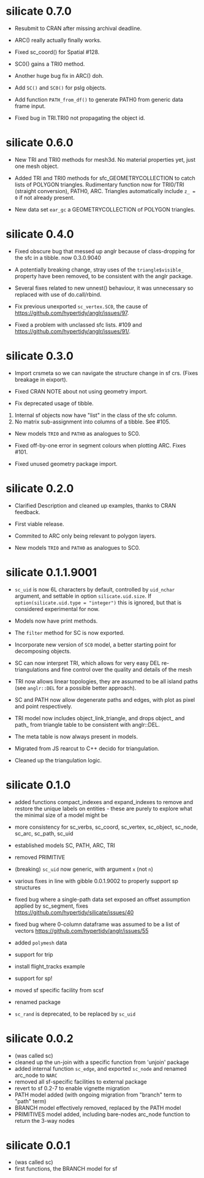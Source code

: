 # silicate 0.7.0

* Resubmit to CRAN after missing archival deadline. 

* ARC() really actually finally works. 

* Fixed sc_coord() for Spatial #128. 

* SC0() gains a TRI0 method. 

* Another huge bug fix in ARC() doh. 

* Add `SC()` and `SC0()` for pslg objects. 

* Add function `PATH_from_df()` to generate PATH0 from generic data frame input. 

* Fixed bug in TRI.TRI0 not propagating the object id. 


# silicate 0.6.0

* New TRI and TRI0 methods for mesh3d. No material properties yet, just one mesh object. 

* Added TRI and TRI0 methods for sfc_GEOMETRYCOLLECTION to catch lists of
POLYGON triangles. Rudimentary function now for TRI0/TRI (straight conversion), 
PATH0, ARC. Triangles automatically include `z_ = 0` if not already present.

* New data set `ear_gc` a GEOMETRYCOLLECTION of POLYGON triangles. 

# silicate 0.4.0

* Fixed obscure bug that messed up anglr because of class-dropping for the 
sfc in a tibble. now 0.3.0.9040

* A potentially breaking change, stray uses of the `triangle$visible_` 
property have been removed, to be consistent with the anglr package. 

* Several fixes related to new unnest() behaviour, it was 
 unnecessary so replaced with use of do.call/rbind. 
 
* Fix previous unexported `sc_vertex.SC0`, the cause of https://github.com/hypertidy/anglr/issues/97. 

* Fixed a problem with unclassed sfc lists. #109 and https://github.com/hypertidy/anglr/issues/91/. 

# silicate 0.3.0

* Import crsmeta so we can navigate the structure change in sf crs. (Fixes
breakage in eixport).

* Fixed CRAN NOTE about not using geometry import. 

* Fix deprecated usage of tibble. 
 1) Internal sf objects now have "list" in the class of the sfc column. 
 2) No matrix sub-assignment into columns of a tibble. See #105. 
 
* New models `TRI0` and `PATH0` as analogues to SC0. 

* Fixed off-by-one error in segment colours when plotting ARC. Fixes #101. 

* Fixed unused geometry package import. 


# silicate 0.2.0

* Clarified Description and cleaned up examples, thanks to CRAN feedback. 

* First viable release. 

* Commited to ARC only being relevant to polygon layers. 

* New models `TRI0` and `PATH0` as analogues to SC0. 

# silicate 0.1.1.9001

* `sc_uid` is now 6L characters by default, controlled by `uid_nchar` argument, and settable in option
`silicate.uid.size`. If `option(silicate.uid.type = "integer")` this is ignored, but that is considered experimental for now. 

* Models now have print methods. 

* The  `filter` method for SC is now exported. 

* Incorporate new version of `SC0` model, a better starting point for decomposing objects. 

* SC can now interpret TRI, which allows for very easy DEL re-triangulations and fine
 control over the quality and details of the mesh
 
* TRI now allows linear topologies, they are assumed to be all island paths (see `anglr::DEL` for a possible 
better approach). 

* SC and PATH now allow degenerate paths and edges, with plot as pixel and point respectively. 

* TRI model now includes object_link_triangle, and drops object_ and path_ from triangle table to
 be consistent with anglr::DEL. 
 
* The meta table is now always present in models. 

* Migrated from JS rearcut to C++ decido for triangulation.

* Cleaned up the triangulation logic. 


# silicate 0.1.0

* added functions compact_indexes and expand_indexes to remove 
 and restore the unique labels on entities - these are purely 
 to explore what the minimal size of a model might be 
 
* more consistency for sc_verbs, sc_coord, sc_vertex, sc_object,
 sc_node, sc_arc, sc_path, sc_uid
 
* established models SC, PATH, ARC, TRI

* removed PRIMITIVE

* (breaking) `sc_uid` now generic, with argument `x` (not `n`)

* various fixes in line with gibble 0.0.1.9002 to properly support sp structures

* fixed bug where a single-path data set exposed an offset assumption applied
 by sc_segment, fixes https://github.com/hypertidy/silicate/issues/40
 
* fixed bug where 0-column dataframe was assumed to be a list of vectors
 https://github.com/hypertidy/anglr/issues/55
 
* added `polymesh` data

* support for trip

* install flight_tracks example

* support for sp!

* moved sf specific facility from scsf

* renamed package

* `sc_rand` is deprecated, to be replaced by `sc_uid`

# silicate 0.0.2

* (was called sc)
* cleaned up the un-join with a specific function from 'unjoin' package
* added internal function `sc_edge`, and exported `sc_node` and renamed arc_node to `NARC`
* removed all sf-specific facilities to external package
* revert to sf 0.2-7 to enable vignette migration
* PATH model added (with ongoing migration from "branch" term to "path" term)
* BRANCH model effectively removed, replaced by the PATH model
* PRIMITIVES model added, including bare-nodes arc_node function to return the 3-way nodes


# silicate 0.0.1

* (was called sc)
* first functions, the BRANCH model for sf



